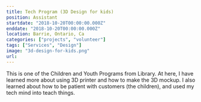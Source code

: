 ```yaml
---
title: Tech Program (3D Design for kids)
position: Assistant
startdate: "2018-10-20T00:00:00.000Z"
enddate: "2018-10-20T00:00:00.000Z"
location: Barrie, Ontario, Ca
categories: ["projects", "volunteer"]
tags: ["Services", "Design"]
image: "3d-design-for-kids.png"
url:
---
```


This is one of the Children and Youth Programs from Library. At here, I have learned more about using 3D printer and how to make the 3D mockup. I also learned about how to be patient with customers (the children), and used my tech mind into teach things.